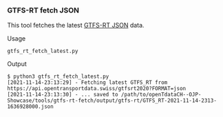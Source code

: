 ### GTFS-RT fetch JSON

This tool fetches the latest [GTFS-RT JSON](https://opentransportdata.swiss/en/cookbook/gtfs-rt/) data.

Usage

```
gtfs_rt_fetch_latest.py
```

Output 

```
$ python3 gtfs_rt_fetch_latest.py
[2021-11-14-23:13:29] - Fetching latest GTFS_RT from https://api.opentransportdata.swiss/gtfsrt2020?FORMAT=json
[2021-11-14-23:13:30] - ... saved to /path/to/openTdataCH--OJP-Showcase/tools/gtfs-rt-fetch/output/gtfs-rt/GTFS_RT-2021-11-14-2313-1636928000.json
```